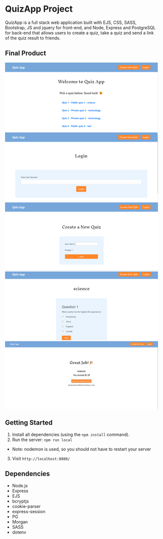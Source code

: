 # QuizApp Project

QuizApp is a full stack web application built with EJS, CSS, SASS, Bootstrap, JS and jquery for front-end, and Node, Express and PostgreSQL for back-end that allows users to create a quiz, take a quiz and send a link of the quiz result to friends.

## Final Product

!["screenshot of Quiz List page"](https://github.com/vktr-r2/Quiz_App/blob/master/docs/quiz_list.png?raw=true)
!["screenshot of Login page"](https://github.com/vktr-r2/Quiz_App/blob/master/docs/login_page.png?raw=true)
!["screenshot of Create Quiz page"](https://github.com/vktr-r2/Quiz_App/blob/master/docs/create_quiz_page.png?raw=true)
!["screenshot of Question page"](https://github.com/vktr-r2/Quiz_App/blob/master/docs/question_page.png?raw=true)
!["screenshot of Result page"](https://github.com/vktr-r2/Quiz_App/blob/master/docs/result_page.png?raw=true)


## Getting Started

1. Install all dependencies (using the `npm install` command).
2. Run the server: `npm run local`
  - Note: nodemon is used, so you should not have to restart your server
3. Visit `http://localhost:8080/`


## Dependencies

- Node.js
- Express
- EJS
- bcryptjs
- cookie-parser
- express-session
- PG
- Morgan
- SASS
- dotenv